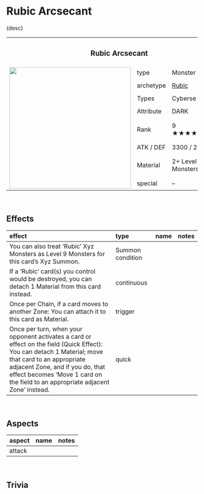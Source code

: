 # Rubic Arcsecant

{desc}


<table>
  <tr>
    <th colspan="3"> <h3> Rubic Arcsecant </h3> </th>
  </tr>
  <tr>
    <td rowspan="9"> <img src="../../../.assets/cards/xyz/Rubic Arcsecant.png" width="320px"> </td>
  </tr>
  <tr>
    <td> type </td>
    <td> Monster </td>
  </tr>
  <tr>
    <td> archetype </td>
    <td> <a href="../../archetypes/Rubic.md">Rubic</a> </td>
  </tr>
  <tr>
    <td> Types </td>
    <td> Cyberse / Xyz </td>
  </tr>
  <tr>
    <td> Attribute </td>
    <td> DARK </td>
  </tr>
  <tr>
    <td> Rank </td>
    <td> 9 ★★★★★★★★★ </td>
  </tr>
  <tr>
    <td> ATK / DEF </td>
    <td> 3300 / 2700 </td>
  </tr>
  <tr>
    <td> Material </td>
    <td> 2+ Level 9 ‘Rubic’ Monsters </td>
  </tr>
  <tr>
    <td> special </td>
    <td> – </td>
  </tr>
</table>


<br>


## Effects

| effect | type | name | notes |
| :----- | :--- | :--- | :---- |
| You can also treat ‘Rubic’ Xyz Monsters as Level 9 Monsters for this card’s Xyz Summon. | Summon condition | | |
| If a ‘Rubic’ card(s) you control would be destroyed, you can detach 1 Material from this card instead. | continuous | | |
| Once per Chain, if a card moves to another Zone: You can attach it to this card as Material. | trigger | | |
| Once per turn, when your opponent activates a card or effect on the field (Quick Effect): You can detach 1 Material; move that card to an appropriate adjacent Zone, and if you do, that effect becomes ‘Move 1 card on the field to an appropriate adjacent Zone’ instead. | quick | | |


<br>


## Aspects

| aspect | name | notes |
| :----- | :--- | :---- |
| attack | | |


<br>


## Trivia
